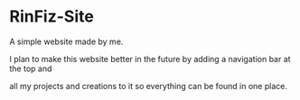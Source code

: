 # RinFiz-Site
A simple website made by me.

I plan to make this website better in the future by adding a navigation bar at the top and 

all my projects and creations to it so everything can be found in one place.
